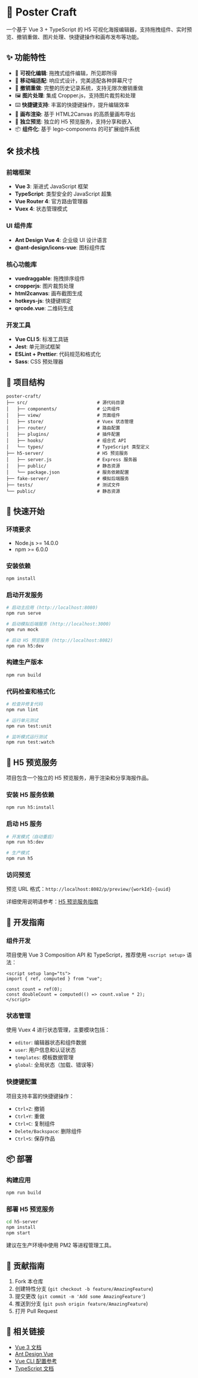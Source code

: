 # 🎨 Poster Craft

一个基于 Vue 3 + TypeScript 的 H5 可视化海报编辑器，支持拖拽组件、实时预览、撤销重做、图片处理、快捷键操作和画布发布等功能。

## ✨ 功能特性

- 🎯 **可视化编辑**: 拖拽式组件编辑，所见即所得
- 📱 **移动端适配**: 响应式设计，完美适配各种屏幕尺寸
- 🔄 **撤销重做**: 完整的历史记录系统，支持无限次撤销重做
- 🖼️ **图片处理**: 集成 Cropper.js，支持图片裁剪和处理
- ⌨️ **快捷键支持**: 丰富的快捷键操作，提升编辑效率
- 🎨 **画布渲染**: 基于 HTML2Canvas 的高质量画布导出
- 🚀 **独立预览**: 独立的 H5 预览服务，支持分享和嵌入
- 📦 **组件化**: 基于 lego-components 的可扩展组件系统

## 🛠️ 技术栈

### 前端框架

- **Vue 3**: 渐进式 JavaScript 框架
- **TypeScript**: 类型安全的 JavaScript 超集
- **Vue Router 4**: 官方路由管理器
- **Vuex 4**: 状态管理模式

### UI 组件库

- **Ant Design Vue 4**: 企业级 UI 设计语言
- **@ant-design/icons-vue**: 图标组件库

### 核心功能库

- **vuedraggable**: 拖拽排序组件
- **cropperjs**: 图片裁剪处理
- **html2canvas**: 画布截图生成
- **hotkeys-js**: 快捷键绑定
- **qrcode.vue**: 二维码生成

### 开发工具

- **Vue CLI 5**: 标准工具链
- **Jest**: 单元测试框架
- **ESLint + Prettier**: 代码规范和格式化
- **Sass**: CSS 预处理器

## 📁 项目结构

```
poster-craft/
├── src/                          # 源代码目录
│   ├── components/               # 公共组件
│   ├── view/                     # 页面组件
│   ├── store/                    # Vuex 状态管理
│   ├── router/                   # 路由配置
│   ├── plugins/                  # 插件配置
│   ├── hooks/                    # 组合式 API
│   └── types/                    # TypeScript 类型定义
├── h5-server/                    # H5 预览服务
│   ├── server.js                 # Express 服务器
│   ├── public/                   # 静态资源
│   └── package.json              # 服务依赖配置
├── fake-server/                  # 模拟后端服务
├── tests/                        # 测试文件
└── public/                       # 静态资源
```

## 🚀 快速开始

### 环境要求

- Node.js >= 14.0.0
- npm >= 6.0.0

### 安装依赖

```bash
npm install
```

### 启动开发服务

```bash
# 启动主应用 (http://localhost:8080)
npm run serve

# 启动模拟后端服务 (http://localhost:3000)
npm run mock

# 启动 H5 预览服务 (http://localhost:8082)
npm run h5:dev
```

### 构建生产版本

```bash
npm run build
```

### 代码检查和格式化

```bash
# 检查并修复代码
npm run lint

# 运行单元测试
npm run test:unit

# 监听模式运行测试
npm run test:watch
```

## 🎯 H5 预览服务

项目包含一个独立的 H5 预览服务，用于渲染和分享海报作品。

### 安装 H5 服务依赖

```bash
npm run h5:install
```

### 启动 H5 服务

```bash
# 开发模式（自动重启）
npm run h5:dev

# 生产模式
npm run h5
```

### 访问预览

预览 URL 格式：`http://localhost:8082/p/preview/{workId}-{uuid}`

详细使用说明请参考：[H5 预览服务指南](./h5-server/H5_PREVIEW_GUIDE.md)

## 📝 开发指南

### 组件开发

项目使用 Vue 3 Composition API 和 TypeScript，推荐使用 `<script setup>` 语法：

```vue
<script setup lang="ts">
import { ref, computed } from "vue";

const count = ref(0);
const doubleCount = computed(() => count.value * 2);
</script>
```

### 状态管理

使用 Vuex 4 进行状态管理，主要模块包括：

- `editor`: 编辑器状态和组件数据
- `user`: 用户信息和认证状态
- `templates`: 模板数据管理
- `global`: 全局状态（加载、错误等）

### 快捷键配置

项目支持丰富的快捷键操作：

- `Ctrl+Z`: 撤销
- `Ctrl+Y`: 重做
- `Ctrl+C`: 复制组件
- `Delete/Backspace`: 删除组件
- `Ctrl+S`: 保存作品

## 📦 部署

### 构建应用

```bash
npm run build
```

### 部署 H5 预览服务

```bash
cd h5-server
npm install
npm start
```

建议在生产环境中使用 PM2 等进程管理工具。

## 🤝 贡献指南

1. Fork 本仓库
2. 创建特性分支 (`git checkout -b feature/AmazingFeature`)
3. 提交更改 (`git commit -m 'Add some AmazingFeature'`)
4. 推送到分支 (`git push origin feature/AmazingFeature`)
5. 打开 Pull Request

## 🔗 相关链接

- [Vue 3 文档](https://v3.vuejs.org/)
- [Ant Design Vue](https://antdv.com/)
- [Vue CLI 配置参考](https://cli.vuejs.org/config/)
- [TypeScript 文档](https://www.typescriptlang.org/)
